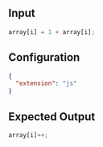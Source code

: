 
## Input
```javascript input
array[i] = 1 + array[i];
```

## Configuration
```json configuration
{
  "extension": "js"
}
```

## Expected Output
```javascript expected output
array[i]++;
```
